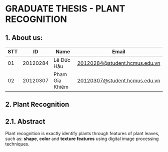 # **GRADUATE THESIS - PLANT RECOGNITION**
## 1. About us:
|STT|ID|Name|Email|
|--|--------|----------------------|-----------------------|
|01|20120284|Lê Đức Hậu|20120284@student.hcmus.edu.vn|
|02|20120307|Phạm Gia Khiêm|20120307@student.hcmus.edu.vn|
## 2. Plant Recognition
## 2.1. Abstract
Plant recognition is exactly identify plants through features of plant leaves, such as: **shape**, **color** and **texture features** using digital image processing techniques. 
